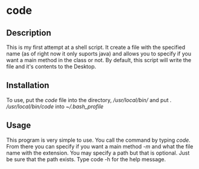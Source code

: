 # code
## Description
This is my first attempt at a shell script. It create a file with the specified 
name (as of right now it only suports java) and allows you to specify if you want
a main method in the class or not. By default, this script will write the file and 
it's contents to the Desktop.

## Installation
To use, put the *code* file into the directory, */usr/local/bin/* and put *. /usr/local/bin/code*
into *~/.bash_profile*

## Usage
This program is very simple to use. You call the command by typing *code*. From there you can specify 
if you want a main method *-m* and what the file name with the extension. You may specify a path but
that is optional. Just be sure that the path exists. Type code -h for the help message.
